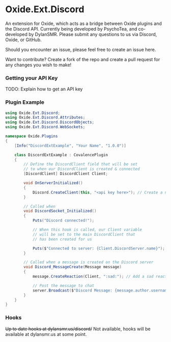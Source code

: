 # Oxide.Ext.Discord
An extension for Oxide, which acts as a bridge between Oxide plugins and the Discord API. Currently being developed by PsychoTea, and co-developed by DylanSMR. Please submit any questions to us via Discord, Oxide, or GitHub.

Should you encounter an issue, please feel free to create an issue here.

Want to contribute? Create a fork of the repo and create a pull request for any changes you wish to make!

### Getting your API Key
TODO: Explain how to get an API key

### Plugin Example
```csharp
using Oxide.Ext.Discord;
using Oxide.Ext.Discord.Attributes;
using Oxide.Ext.Discord.DiscordObjects;
using Oxide.Ext.Discord.WebSockets;

namespace Oxide.Plugins
{
    [Info("DiscordExtExample", "Your Name", "1.0.0")]

    class DiscordExtExample : CovalencePlugin
    {
        // Define the DiscordClient field that will be set
        // to when our DiscordClient is created & connected
        [DiscordClient] DiscordClient Client;

        void OnServerInitialized()
        {
            Discord.CreateClient(this, "<api key here>"); // Create a new DiscordClient
        }

        // Called when 
        void DiscordSocket_Initialized()
        {
            Puts("Discord connected!");

            // When this hook is called, our Client variable
            // will be set to the main DiscordClient that
            // has been created for us

            Puts($"Connected to server: {Client.DiscordServer.name}");
        }

        // Called when a message is created on the Discord server
        void Discord_MessageCreate(Message message)
        {
            message.CreateReaction(Client, ":sad:"); // Add a sad reaction to the message

            // Post the message to chat
            server.Broadcast($"Discord Message: {message.author.username} - {message.content}");
        }
    }
}
```

### Hooks
~~Up to date hooks at dylansmr.us/discord/~~ Not available, hooks will be available at dylansmr.us at some point.
